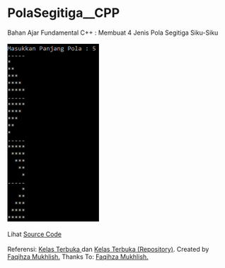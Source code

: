 # PolaSegitiga__CPP
Bahan Ajar Fundamental C++ : Membuat 4 Jenis Pola Segitiga Siku-Siku<br><br>
<img src="https://github.com/RizkyKhapidsyah/PolaSegitiga__CPP/blob/master/result/000.PNG"><br><br>
Lihat <a href="https://github.com/RizkyKhapidsyah/PolaSegitiga__CPP/blob/master/Source.cpp">Source Code</a><br><br>
Referensi: <a href="https://www.youtube.com/user/faqihzamukhlish"> Kelas Terbuka </a> dan <a href="https://github.com/kelasterbuka"> Kelas Terbuka (Repository)</a>. Created by <a href="https://github.com/faqihza">Faqihza Mukhlish.</a> Thanks To: <a href="https://www.youtube.com/channel/UCRGHjysoCemh4y7tCJQs30w/about">Faqihza Mukhlish.</a>
